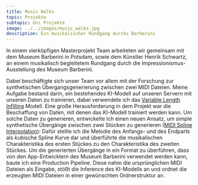 ```yaml
---
title: Music Walks
topic: Projekte
subtopic: Uni Projekte
image: ../../images/music_walks.jpg
description: Ein musikalischer Rundgang durchs Barberini
---
```


In einem vierköpfigen Masterprojekt Team arbeiteten wir gemeinsam mit dem Museum Barberini in Potsdam, sowie dem Künstler Henrik Schwartz, an einem musikalisch begleitetem Rundgang durch die Impressionismus-Ausstellung des Museum Barberini.


Dabei beschäftigte sich unser Team vor allem mit der Forschung zur synthetischen Übergangsgenerierung zwischen zwei MIDI Dateien. Meine Aufgabe bestand darin, ein bestehendes KI-Modell auf unseren Servern mit unseren Daten zu trainieren, dabei verwendete ich das [Variable Length Infilling](https://arxiv.org/abs/2108.05064) Modell. Eine große Herausforderung in dem Projekt war die Beschaffung von Daten, mit denen das KI-Modell trainiert werden kann. Um solche Daten zu generieren, entwickelte ich einen neuen Ansatz, um simple synthetische Übergänge zwischen zwei Stücken zu generieren ([MIDI Spline Interpolation](https://github.com/markbader/midi-spline-interpolation)): Dafür stellte ich die Melodie des Anfangs- und des Endparts als kubische Spline Kurve dar und überführte die musikalischen Charakteristika des ersten Stückes zu den Charakteristika des zweiten Stückes. Um die generierten Übergänge in ein Format zu überführen, dass von den App-Entwicklern des Museum Barberini verwendet werden kann, baute ich eine Production Pipeline. Diese nahm die ursprünglichen MIDI Dateien als Eingabe, stößt die Inference des KI-Modells an und ordnet die erzeugten MIDI Dateien in einer gewünschten Ordnerstruktur an.

